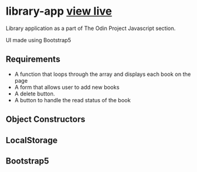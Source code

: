 # library-app [view live](https://j4mw.github.io/Library/)

Library application as a part of The Odin Project Javascript section.

UI made using Bootstrap5

## Requirements

- A function that loops through the array and displays each book on the page
- A form that allows user to add new books
- A delete button.
- A button to handle the read status of the book

## Object Constructors

## LocalStorage

## Bootstrap5
